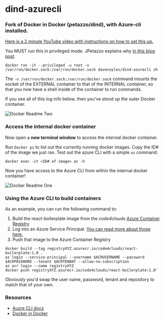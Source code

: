 # dind-azurecli
### Fork of Docker in Docker (petazzo/dind), with Azure-cli installed.

[Here is a 2 minute YouTube video with instructions on how to set this up.](https://youtu.be/ymnY2vQEiqU)

You MUST run this in privileged mode. JPetazzo explains why [in this blog post](https://jpetazzo.github.io/2015/09/03/do-not-use-docker-in-docker-for-ci/).


``` docker run -it --privileged -u root -v /var/run/docker.sock:/var/run/docker.sock davevoyles/dind-azurecli sh ```

 The ```-v /var/run/docker.sock:/var/run/docker.sock``` command mounts the socket of the EXTERNAL container to that of the INTERNAL container, so that you now have a shell inside of the container to run commands.

If you see all of this log info below, then you've stood up the outer Docker container.

![Docker Readme Two](https://www.dropbox.com/s/qpvpq13vd2foo8q/davevoyles-azure-cli-docker-hub-readme-2.png?raw=1)

### Access the internal docker container

Now open a **new terminal window** to access the *internal* docker container.

Run ```Docker ps``` to list out the currently running docker images. Copy the ID# of the image we just ran. Test out the azure CLI with a simple ```az``` command: 

```docker exec -it <ID# of image> az -h ```

Now you have access to the Azure CLI from within the internal docker container!

![Docker Readme One](https://www.dropbox.com/s/vjivlu6htl4x8ij/davevoyles-azure-cli-docker-hub-readme.png?raw=1)

### Using the Azure CLI to build containers

As an example, you can run the following command to:

1. Build the react-boilerplate image from the *code4clouds* [Azure Container Registry](https://azure.microsoft.com/en-us/services/container-registry/)
2. Log into an Azure Service Principal. [You can read more about those here.](https://docs.microsoft.com/en-us/cli/azure/create-an-azure-service-principal-azure-cli?view=azure-cli-latest)
3. Push that image to the Azure Container Registry

```
docker build --tag registryXYZ.azurecr.io/code4clouds/react-boilerplate:1.0 .
az login --service-principal --username $ACRUSERNAME --password $ACRPASSWORD --tenant $ACRTENANT --allow-no-subscription
az acr login --name registryXYZ
docker push registryXYZ.azurecr.io/code4clouds/react-boilerplate:1.0'
```

Obviously you'd swap the user name, password, tenant and repository to match that of your own.  

### Resources
* [Auzre CLI docs](https://docs.microsoft.com/en-us/cli/azure/overview?view=azure-cli-latest)
* [Docker in Docker](https://github.com/jpetazzo/dind)
